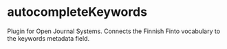 # autocompleteKeywords
Plugin for Open Journal Systems. Connects the Finnish Finto vocabulary to the keywords metadata field.
